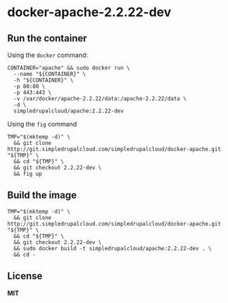 # docker-apache-2.2.22-dev

## Run the container

Using the `docker` command:

    CONTAINER="apache" && sudo docker run \
      --name "${CONTAINER}" \
      -h "${CONTAINER}" \
      -p 80:80 \
      -p 443:443 \
      -v /var/docker/apache-2.2.22/data:/apache-2.2.22/data \
      -d \
      simpledrupalcloud/apache:2.2.22-dev
      
Using the `fig` command

    TMP="$(mktemp -d)" \
      && git clone http://git.simpledrupalcloud.com/simpledrupalcloud/docker-apache.git "${TMP}" \
      && cd "${TMP}" \
      && git checkout 2.2.22-dev \
      && fig up

## Build the image

    TMP="$(mktemp -d)" \
      && git clone http://git.simpledrupalcloud.com/simpledrupalcloud/docker-apache.git "${TMP}" \
      && cd "${TMP}" \
      && git checkout 2.2.22-dev \
      && sudo docker build -t simpledrupalcloud/apache:2.2.22-dev . \
      && cd -

## License

**MIT**
